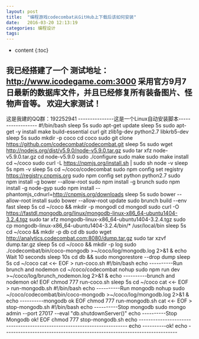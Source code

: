 ```yaml
---
layout: post
title:  "编程游戏codecombat从GitHub上下载后该如何安装"
date:   2016-03-20 12:13:19
categories: 编程设计
tags:
---
```


* content
{:toc}

我已经搭建了一个
测试地址：http://www.icodegame.com:3000
采用官方9月7日最新的数据库文件，并且已经修复所有装备图片、怪物声音等。
欢迎大家测试！
--------------------------------
这是我建的QQ群：192252941
---------------这是一个Linux自动安装脚本------------------
#!/bin/bash
sleep 5s
sudo apt-get update
sleep 5s
sudo apt-get -y install make build-essential curl git zlib1g-dev python2.7 libkrb5-dev
sleep 5s
sudo mkdir -p coco
cd coco
sudo git clone https://github.com/codecombat/codecombat.git
sleep 5s
sudo wget http://nodejs.org/dist/v5.9.0/node-v5.9.0.tar.gz
sudo tar xfz node-v5.9.0.tar.gz
cd node-v5.9.0
sudo ./configure
sudo make
sudo make install
cd ~/coco
sudo curl -L https://npmjs.org/install.sh | sudo sh
node -v
sleep 5s
npm -v
sleep 5s
cd ~/coco/codecombat
sudo npm config set registry https://registry.cnpmjs.org
sudo npm config set python python2.7
sudo npm install -g bower --allow-root
sudo npm install -g brunch
sudo npm install -g node-gyp
sudo npm install --phantomjs_cdnurl=http://cnpmjs.org/downloads
sleep 5s
sudo bower --allow-root install
sudo bower --allow-root update
sudo brunch build --env fast
sleep 5s
cd ~/coco && mkdir -p mongodl
cd mongodl
sudo curl -O https://fastdl.mongodb.org/linux/mongodb-linux-x86_64-ubuntu1404-3.2.4.tgz
sudo tar xfz mongodb-linux-x86_64-ubuntu1404-3.2.4.tgz
sudo cp mongodb-linux-x86_64-ubuntu1404-3.2.4/bin/* /usr/local/bin
sleep 5s
cd ~/coco && mkdir -p db
cd db
sudo wget http://analytics.codecombat.com:8080/dump.tar.gz
sudo tar xzvf dump.tar.gz
sleep 5s
cd ~/coco && mkdir -p log
sudo ./codecombat/bin/coco-mongodb >~/coco/log/mongodb.log 2>&1 &
echo Wait 10 seconds
sleep 10s
cd db && sudo mongorestore --drop dump
sleep 5s
cd ~/coco
cat <<- EOF > run-coco.sh
#!/bin/bash
echo ----------Run brunch and nodemon
cd ~/coco/codecombat
nohup sudo npm run dev >~/coco/log/brunch_nodemon.log 2>&1 &
echo ----------brunch and nodemon ok!
EOF
chmod 777 run-coco.sh
sleep 5s
cd ~/coco
cat <<- EOF > run-mongodb.sh
#!/bin/bash
echo ----------Run mongodb
nohup sudo ~/coco/codecombat/bin/coco-mongodb >~/coco/log/mongodb.log 2>&1 &
echo ----------mongodb ok
EOF
chmod 777 run-mongodb.sh
cat <<- EOF > stop-mongodb.sh
#!/bin/bash
echo ----------Stop mongodb
sudo mongo admin --port 27017 --eval "db.shutdownServer()"
echo ----------Stop Mongodb ok!
EOF
chmod 777 stop-mongodb.sh
echo -------------------------------------------------------------------------
echo ----------ok!
echo -------------------------------------------------------------------------
        

